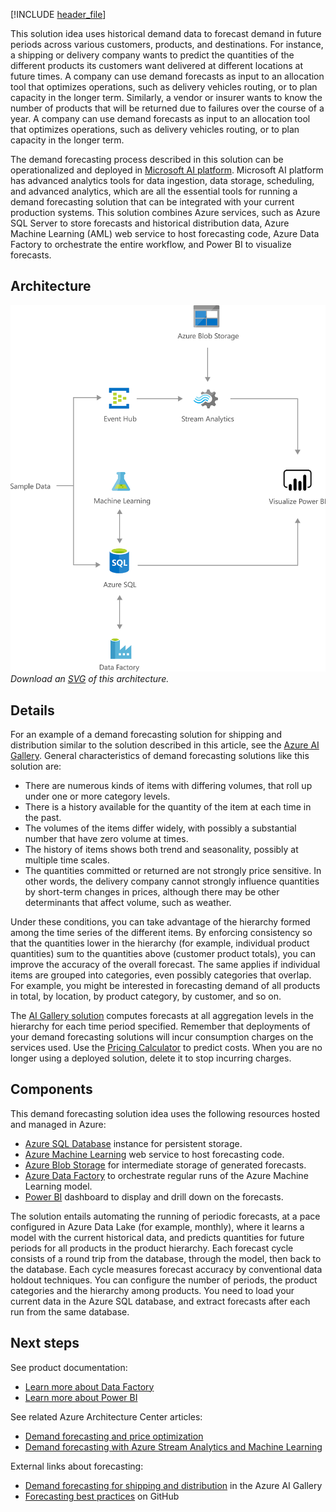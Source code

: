 [!INCLUDE [header_file](../../../includes/sol-idea-header.md)]

This solution idea uses historical demand data to forecast demand in future periods across various customers, products, and destinations. For instance, a shipping or delivery company wants to predict the quantities of the different products its customers want delivered at different locations at future times. A company can use demand forecasts as input to an allocation tool that optimizes operations, such as delivery vehicles routing, or to plan capacity in the longer term.  Similarly, a vendor or insurer wants to know the number of products that will be returned due to failures over the course of a year. A company can use demand forecasts as input to an allocation tool that optimizes operations, such as delivery vehicles routing, or to plan capacity in the longer term.

The demand forecasting process described in this solution can be operationalized and deployed in [Microsoft AI platform](https://www.microsoft.com/en-us/ai/ai-platform). Microsoft AI platform has advanced analytics tools for data ingestion, data storage, scheduling, and advanced analytics, which are all the essential tools for running a demand forecasting solution that can be integrated with your current production systems. This solution combines Azure services, such as Azure SQL Server to store forecasts and historical distribution data, Azure Machine Learning (AML) web service to host forecasting code, Azure Data Factory to orchestrate the entire workflow, and Power BI to visualize forecasts.

## Architecture

![Architecture diagram: demand forecasting for shipping and distribution](../media/demand-forecasting-for-shipping-and-distribution.png)
*Download an [SVG](../media/demand-forecasting-for-shipping-and-distribution.svg) of this architecture.*

## Details

For an example of a demand forecasting solution for shipping and distribution similar to the solution described in this article, see the [Azure AI Gallery](https://gallery.azure.ai/Solution/Demand-Forecasting-for-Shipping-and-Distribution-2). General characteristics of demand forecasting solutions like this solution are:

* There are numerous kinds of items with differing volumes, that roll up under one or more category levels.
* There is a history available for the quantity of the item at each time in the past.
* The volumes of the items differ widely, with possibly a substantial number that have zero volume at times.
* The history of items shows both trend and seasonality, possibly at multiple time scales.
* The quantities committed or returned are not strongly price sensitive. In other words, the delivery company cannot strongly influence quantities by short-term changes in prices, although there may be other determinants that affect volume, such as weather.

Under these conditions, you can take advantage of the hierarchy formed among the time series of the different items. By enforcing consistency so that the quantities lower in the hierarchy (for example, individual product quantities) sum to the quantities above (customer product totals), you can improve the accuracy of the overall forecast. The same applies if individual items are grouped into categories, even possibly categories that overlap. For example, you might be interested in forecasting demand of all products in total, by location, by product category, by customer, and so on.

The [AI Gallery solution](https://gallery.azure.ai/Solution/Demand-Forecasting-for-Shipping-and-Distribution-2) computes forecasts at all aggregation levels in the hierarchy for each time period specified. Remember that deployments of your demand forecasting solutions will incur consumption charges on the services used. Use the [Pricing Calculator](https://azure.microsoft.com/pricing/calculator) to predict costs. When you are no longer using a deployed solution, delete it to stop incurring charges.

## Components

This demand forecasting solution idea uses the following resources hosted and managed in Azure:

* [Azure SQL Database](https://azure.microsoft.com/products/azure-sql/database/) instance for persistent storage.
* [Azure Machine Learning](https://azure.microsoft.com/services/machine-learning/) web service to host forecasting code.
* [Azure Blob Storage](https://azure.microsoft.com/services/storage/blobs/) for intermediate storage of generated forecasts.
* [Azure Data Factory](https://azure.microsoft.com/services/data-factory) to orchestrate regular runs of the Azure Machine Learning model.
* [Power BI](https://powerbi.microsoft.com) dashboard to display and drill down on the forecasts.

The solution entails automating the running of periodic forecasts, at a pace configured in Azure Data Lake (for example, monthly), where it learns a model with the current historical data, and predicts quantities for future periods for all products in the product hierarchy. Each forecast cycle consists of a round trip from the database, through the model, then back to the database. Each cycle measures forecast accuracy by conventional data holdout techniques. You can configure the number of periods, the product categories and the hierarchy among products. You need to load your current data in the Azure SQL database, and extract forecasts after each run from the same database. 

## Next steps

See product documentation:

* [Learn more about Data Factory](/azure/data-factory/data-factory-introduction)
* [Learn more about Power BI](/power-bi/fundamentals/power-bi-overview)

See related Azure Architecture Center articles:

* [Demand forecasting and price optimization](./demand-forecasting-price-optimization-marketing.yml)
* [Demand forecasting with Azure Stream Analytics and Machine Learning](./demand-forecasting.yml)

External links about forecasting:

* [Demand forecasting for shipping and distribution](https://gallery.azure.ai/Solution/Demand-Forecasting-for-Shipping-and-Distribution-2) in the Azure AI Gallery
* [Forecasting best practices](https://github.com/microsoft/forecasting) on GitHub
